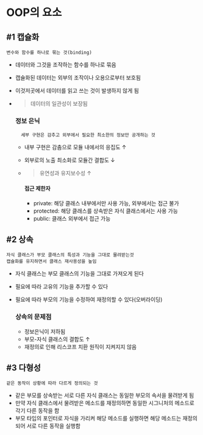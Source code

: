 # OOP의 요소

## #1 캡슐화
    변수와 함수를 하나로 묶는 것(binding)

- 데이터와 그것을 조작하는 함수를 하나로 묶음
- 캡슐화된 데이터는 외부의 조작이나 오용으로부터 보호됨
- 이것저곳에서 데이터를 읽고 쓰는 것이 발생하지 않게 됨
- > 데이터의 일관성이 보장됨

    ### 정보 은닉
        세부 구현은 감추고 외부에서 필요한 최소한의 정보만 공개하는 것

    - 내부 구현은 감춤으로 모듈 내에서의 응집도 ↑
    - 외부로의 노출 최소화로 모듈간 결합도 ↓
    - > 유연성과 유지보수성 ↑
        
        #### 접근 제한자
        - private: 해당 클래스 내부에서만 사용 가능, 외부에서는 접근 불가
        - protected: 해당 클래스를 상속받은 자식 클래스에서는 사용 가능
        - public: 클래스 외부에서 접근 가능

## #2 상속
    자식 클래스가 부모 클래스의 특성과 기능을 그대로 물려받는것
    캡슐화를 유지하면서 클래스 재사용성을 높임
- 자식 클래스는 부모 클래스의 기능을 그대로 가져오게 된다
- 필요에 따라 고유의 기능을 추가할 수 있다
- 필요에 따라 부모의 기능을 수정하여 재정의할 수 있다(오버라이딩)

    ### 상속의 문제점
    - 정보은닉이 저하됨
    - 부모-자식 클래스의 결합도 ↑
    - 재정의로 인해 리스코프 치환 원직이 지켜지지 않음

## #3 다형성
    같은 동작이 상황에 따라 다르게 정의되는 것

- 같은 부모를 상속받는 서로 다른 자식 클래스는 동일한 부모의 속서을 물려받게 됨
- 만약 자식 클래스에서 물려받은 메소드를 재정의하면 동일한 시그니처의 메소드로 각기 다른 동작을 함
- 부모 타입의 포인터로 자식을 가리켜 해당 메소드를 실행하면 해당 메소드는 재정의되어 서로 다른 동작을 실행함


     
    


